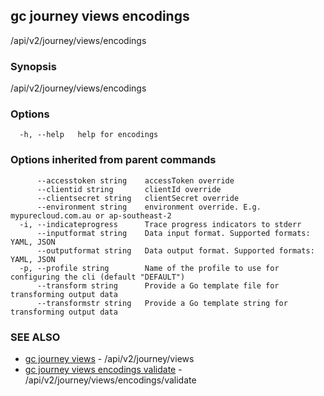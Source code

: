 ## gc journey views encodings

/api/v2/journey/views/encodings

### Synopsis

/api/v2/journey/views/encodings

### Options

```
  -h, --help   help for encodings
```

### Options inherited from parent commands

```
      --accesstoken string    accessToken override
      --clientid string       clientId override
      --clientsecret string   clientSecret override
      --environment string    environment override. E.g. mypurecloud.com.au or ap-southeast-2
  -i, --indicateprogress      Trace progress indicators to stderr
      --inputformat string    Data input format. Supported formats: YAML, JSON
      --outputformat string   Data output format. Supported formats: YAML, JSON
  -p, --profile string        Name of the profile to use for configuring the cli (default "DEFAULT")
      --transform string      Provide a Go template file for transforming output data
      --transformstr string   Provide a Go template string for transforming output data
```

### SEE ALSO

* [gc journey views](gc_journey_views.html)	 - /api/v2/journey/views
* [gc journey views encodings validate](gc_journey_views_encodings_validate.html)	 - /api/v2/journey/views/encodings/validate


